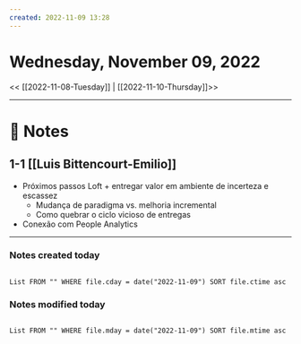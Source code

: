 ```yaml
---
created: 2022-11-09 13:28
---
```


# Wednesday, November 09, 2022

<< [[2022-11-08-Tuesday]] | [[2022-11-10-Thursday]]>>

---

# 📝 Notes
## 1-1 [[Luis Bittencourt-Emilio]]
- Próximos passos Loft + entregar valor em ambiente de incerteza e escassez
	- Mudança de paradigma vs. melhoria incremental
	- Como quebrar o ciclo vicioso de entregas
- Conexão com People Analytics

---

### Notes created today

```dataview

List FROM "" WHERE file.cday = date("2022-11-09") SORT file.ctime asc

```

### Notes modified today

```dataview

List FROM "" WHERE file.mday = date("2022-11-09") SORT file.mtime asc

```